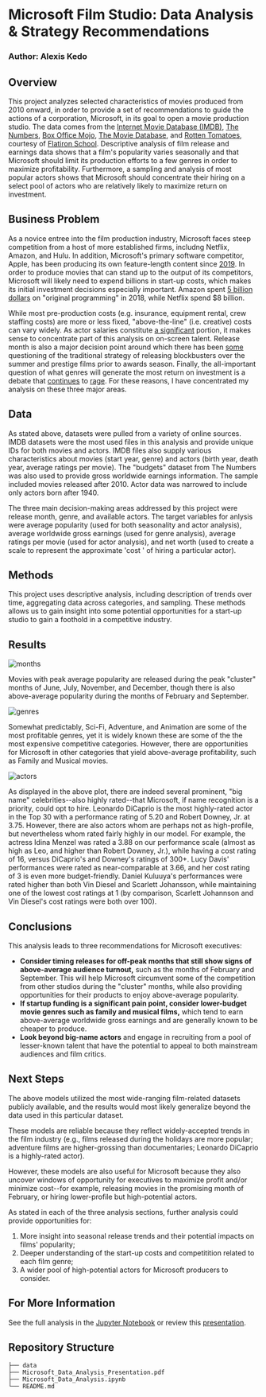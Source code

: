 # Microsoft Film Studio: Data Analysis & Strategy Recommendations
### Author: Alexis Kedo
## Overview
This project analyzes selected characteristics of movies produced from 2010 onward, in order to provide a set of recommendations to guide the actions of a corporation, Microsoft, in its goal to open a movie production studio. The data comes from the [Internet Movie Database (IMDB)](https://www.imdb.com/interfaces/), [The Numbers](https://www.the-numbers.com/), [Box Office Mojo](https://www.boxofficemojo.com/), [The Movie Database](https://www.themoviedb.org/?language=en-US), and [Rotten Tomatoes](https://www.rottentomatoes.com/), courtesy of [Flatiron School](https://flatironschool.com/). Descriptive analysis of film release and earnings data shows that a film's popularity varies seasonally and that Microsoft should limit its production efforts to a few genres in order to maximize profitability. Furthermore, a sampling and analysis of most popular actors shows that Microsoft should concentrate their hiring on a select pool of actors who are relatively likely to maximize return on investment. 
## Business Problem 
As a novice entree into the film production industry, Microsoft faces steep competition from a host of more established firms, includng Netflix, Amazon, and Hulu. In addition, Microsoft's primary software competitor, Apple, has been producing its own feature-length content since [2019](https://www.nytimes.com/2019/09/27/business/media/apple-movie-theaters.html). In order to produce movies that can stand up to the output of its competitors, Microsoft will likely need to expend billions in start-up costs, which makes its initial investment decisions especially important. Amazon spent [5 billion dollars](https://www.nasdaq.com/articles/does-amazon-profit-its-original-tv-shows-movies-2018-03-15) on "original programming" in 2018, while Netflix spend $8 billion. 

While most pre-production costs (e.g. insurance, equipment rental, crew staffing costs) are more or less fixed, "above-the-line"  (i.e. creative) costs can vary widely. As actor salaries constitute [a significant](https://www.forbes.com/sites/schuylermoore/2019/04/13/the-importance-of-film-budgets/?sh=2df1507727f5) portion, it makes sense to concentrate part of this analysis on on-screen talent. Release month is also a major decision point around which there has been [some](https://www.newyorker.com/magazine/2015/02/23/rethinking-seasonal-strategy) questioning of the traditional strategy of releasing blockbusters over the summer and prestige films prior to awards season. Finally, the all-important question of what genres will generate the most return on investment is a debate that [continues](https://grayll.medium.com/the-most-profitable-film-genres-e91d5fb4cfa5) to [rage](https://www.mentalfloss.com/article/68552/20-most-profitable-movies-all-time-based-return-investment). For these reasons, I have concentrated my analysis on these three major areas. 
## Data
As stated above, datasets were pulled from a variety of online sources. IMDB datasets were the most used files in this analysis and provide unique IDs for both movies and actors. IMDB files also supply various characteristics about movies (start year, genre) and actors (birth year, death year, average ratings per movie). The "budgets" dataset from The Numbers was also used to provide gross worldwide earnings information. The sample included movies released after 2010. Actor data was narrowed to include only actors born after 1940.

The three main decision-making areas addressed by this project were release month, genre, and available actors. The target variables for anlysis were average popularity (used for both seasonality and actor analysis), average worldwide gross earnings (used for genre analysis), average ratings per movie (used for actor analysis), and net worth (used to create a scale to represent the approximate 'cost ' of hiring a particular actor).
## Methods
This project uses descriptive analysis, including description of trends over time, aggregating data across categories, and sampling. These methods allows us to gain insight into some potential opportunities for a start-up studio to gain a foothold in a competitive industry. 
## Results

![months](https://github.com/alexiskedo/MicrosoftMovieAnalysis/blob/main/images/months.jpeg)

Movies with peak average popularity are released during the peak "cluster" months of June, July, November, and December, though there is also above-average popularity during the months of February and September. 

![genres](https://github.com/alexiskedo/MicrosoftMovieAnalysis/blob/main/images/genres.jpeg)

Somewhat predictably, Sci-Fi, Adventure, and Animation are some of the most profitable genres, yet it is widely known these are some of the the most expensive competitive categories. However, there are opportunities for Microsoft in other categories that yield above-average profitability, such as Family and Musical movies. 

![actors](https://user-images.githubusercontent.com/77643869/115327930-6d1f6c00-a155-11eb-87e0-536e54930971.gif)

As displayed in the above plot, there are indeed several prominent, "big name" celebrities--also highly rated--that Microsoft, if name recognition is a priority, could opt to hire. Leonardo DiCaprio is the most highly-rated actor in the Top 30 with a performance rating of 5.20 and Robert Downey, Jr. at 3.75. However, there are also actors whom are perhaps not as high-profile, but nevertheless whom rated fairly highly in our model. For example, the actress Idina Menzel was rated a 3.88 on our performance scale (almost as high as Leo, and higher than Robert Downey, Jr.), while having a cost rating of 16, versus DiCaprio's and Downey's ratings of 300+. Lucy Davis' performances were rated as near-comparable at 3.66, and her cost rating of 3 is even more budget-friendly. Daniel Kuluuya's performances were rated higher than both Vin Diesel and Scarlett Johansson, while maintaining one of the lowest cost ratings at 1 (by comparison, Scarlett Johannson and Vin Diesel's cost ratings were both over 100).

## Conclusions 
This analysis leads to three recommendations for Microsoft executives: 
* **Consider timing releases for off-peak months that still show signs of above-average audience turnout,** such as the months of February and September. This will help Microsoft circumvent some of the competition from other studios during the "cluster" months, while also providing opportunities for their products to enjoy above-average popularity. 
* **If startup funding is a significant pain point, consider lower-budget movie genres such as family and musical films,** which tend to earn above-average worldwide gross earnings and are generally known to be cheaper to produce. 
* **Look beyond big-name actors** and engage in recruiting from a pool of lesser-known talent that have the potential to appeal to both mainstream audiences and film critics. 
## Next Steps
The above models utilized the most wide-ranging film-related datasets publicly available, and the results would most likely generalize beyond the data used in this particular dataset. 

These models are reliable because they  reflect widely-accepted trends in the film industry (e.g., films released during the holidays are more popular; adventure films are higher-grossing than documentaries; Leonardo DiCaprio is a highly-rated actor). 

However, these models are also useful for Microsoft because they also uncover windows of opportunity for executives to maximize profit and/or minimize cost--for example, releasing movies in the promising month of February, or hiring lower-profile but high-potential actors. 

As stated in each of the three analysis sections, further analysis could provide opportunities for:
1. More insight into seasonal release trends and their potential impacts on films' popularity;
2. Deeper understanding of the start-up costs and competitition related to each film genre;
3. A wider pool of high-potential actors for Microsoft producers to consider. 
## For More Information 
See the full analysis in the [Jupyter Notebook](./Microsoft_Data_Analysis.ipynb) or review this [presentation](https://github.com/alexiskedo/MicrosoftMovieAnalysis/blob/main/Microsoft_Data_Analysis_Presentation.pdf). 

## Repository Structure

```
├── data
├── Microsoft_Data_Analysis_Presentation.pdf
├── Microsoft_Data_Analysis.ipynb
└── README.md
```
